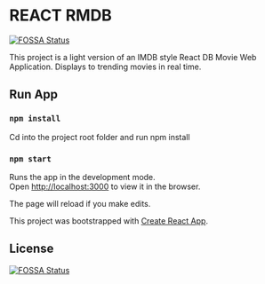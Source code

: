 # REACT RMDB
[![FOSSA Status](https://app.fossa.io/api/projects/git%2Bgithub.com%2Fkasodon%2Freact-movie-app.svg?type=shield)](https://app.fossa.io/projects/git%2Bgithub.com%2Fkasodon%2Freact-movie-app?ref=badge_shield)


This project is a light version of an IMDB style React DB Movie Web Application. Displays to trending movies in real time.


##  Run App

###  `npm install`

Cd into the project root folder and run npm install


### `npm start`

Runs the app in the development mode.<br>
Open [http://localhost:3000](http://localhost:3000) to view it in the browser.

The page will reload if you make edits.<br> 




This project was bootstrapped with [Create React App](https://github.com/facebook/create-react-app).

## License
[![FOSSA Status](https://app.fossa.io/api/projects/git%2Bgithub.com%2Fkasodon%2Freact-movie-app.svg?type=large)](https://app.fossa.io/projects/git%2Bgithub.com%2Fkasodon%2Freact-movie-app?ref=badge_large)